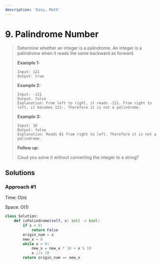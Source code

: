 ```yaml
---
description: 'Easy, Math'
---
```


# 9. Palindrome Number

> Determine whether an integer is a palindrome. An integer is a palindrome when it reads the same backward as forward.
>
> **Example 1:**
>
> ```text
> Input: 121
> Output: true
> ```
>
> **Example 2:**
>
> ```text
> Input: -121
> Output: false
> Explanation: From left to right, it reads -121. From right to left, it becomes 121-. Therefore it is not a palindrome.
> ```
>
> **Example 3:**
>
> ```text
> Input: 10
> Output: false
> Explanation: Reads 01 from right to left. Therefore it is not a palindrome.
> ```
>
> **Follow up:**
>
> Coud you solve it without converting the integer to a string?

## Solutions

### Approach \#1

Time: O\(n\)

Space: O\(1\)

```python
class Solution:
    def isPalindrome(self, x: int) -> bool:
        if x < 0:
            return False
        origin_num = x
        new_x = 0
        while x > 0:
            new_x = new_x * 10 + x % 10
            x //= 10
        return origin_num == new_x
```

